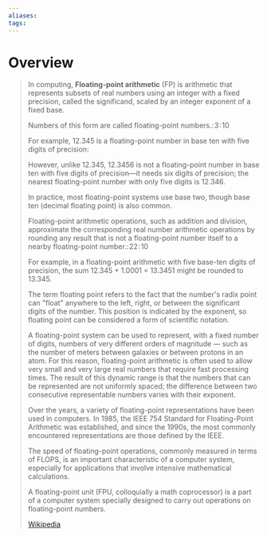 ```yaml
---
aliases: 
tags:
---
```

# Overview

> In computing, **Floating-point arithmetic** (FP) is arithmetic that represents subsets of real numbers using an integer with a fixed precision, called the significand, scaled by an integer exponent of a fixed base.
>
> Numbers of this form are called floating-point numbers.: 3 : 10 
>
> For example, 12.345 is a floating-point number in base ten with five digits of precision:
>
> 
>
> However, unlike 12.345, 12.3456 is not a floating-point number in base ten with five digits of precision—it needs six digits of precision; the nearest floating-point number with only five digits is 12.346.
>
> In practice, most floating-point systems use base two, though base ten (decimal floating point) is also common.
>
> Floating-point arithmetic operations, such as addition and division, approximate the corresponding real number arithmetic operations by rounding any result that is not a floating-point number itself to a nearby floating-point number.: 22 : 10 
>
> For example, in a floating-point arithmetic with five base-ten digits of precision, the sum 12.345 + 1.0001 = 13.3451 might be rounded to 13.345.
>
> The term floating point refers to the fact that the number's radix point can "float" anywhere to the left, right, or between the significant digits of the number. This position is indicated by the exponent, so floating point can be considered a form of scientific notation.
>
> A floating-point system can be used to represent, with a fixed number of digits, numbers of very different orders of magnitude — such as the number of meters between galaxies or between protons in an atom.  For this reason, floating-point arithmetic is often used to allow very small and very large real numbers that require fast processing times.  The result of this dynamic range is that the numbers that can be represented are not uniformly spaced; the difference between two consecutive representable numbers varies with their exponent.
>
> 
>
> Over the years, a variety of floating-point representations have been used in computers.  In 1985, the IEEE 754 Standard for Floating-Point Arithmetic was established, and since the 1990s, the most commonly encountered representations are those defined by the IEEE.
>
> The speed of floating-point operations, commonly measured in terms of FLOPS, is an important characteristic of a computer system, especially for applications that involve intensive mathematical calculations.
>
> A floating-point unit (FPU, colloquially a math coprocessor) is a part of a computer system specially designed to carry out operations on floating-point numbers.
>
> [Wikipedia](https://en.wikipedia.org/wiki/Floating-point%20arithmetic)


